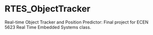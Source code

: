 # RTES_ObjectTracker  
Real-time Object Tracker and Position Predictor: Final project for ECEN 5623 Real Time Embedded Systems class.  
